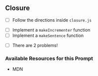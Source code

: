 ## Closure

- [ ] Follow the directions inside `closure.js`

* [ ] Implement a `makeIncrementer` function
* [ ] Implement a `makeSentence` function

- [ ] There are 2 problems!

### Available Resources for this Prompt

- MDN

